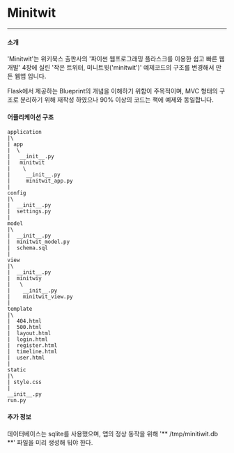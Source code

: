# Minitwit
----

#### 소개
'Minitwit'는 위키북스 출판사의 '파이썬 웹프로그래밍 플라스크를 이용한 쉽고 빠른 웹개발' 4장에 실린 '작은 트위터, 미니트윗('minitwit')' 예제코드의 구조를 변경해서 만든 웹앱 입니다.

Flask에서 제공하는 Blueprint의 개념을 이해하기 위함이 주목적이며, MVC 형태의 구조로 분리하기 위해 재작성 하였으나 90% 이상의 코드는 책에 예제와 동일합니다.


#### 어플리케이션 구조
    application
    |\
    | app
    |  \
    |   __init__.py
    |   minitwit
    |    \
    |     __init__.py
    |     minitwit_app.py
    |
    config
    |\
    |  __init__.py
    |  settings.py
    |
    model
    |\
    |  __init__.py
    |  minitwit_model.py
    |  schema.sql
    |
    view
    |\
    |  __init__.py
    |  minitwiy
    |   \
    |    __init__.py
    |    minitwit_view.py
    |
    template
    |\
    |  404.html
    |  500.html
    |  layout.html
    |  login.html
    |  register.html
    |  timeline.html
    |  user.html
    |
    static
    |\
    | style.css
    |
    __init__.py
    run.py

#### 추가 정보
데이터베이스는 sqlite를 사용했으며, 앱의 정상 동작을 위해 '** /tmp/minitiwit.db **' 파일을 미리 생성해 둬야 한다.





